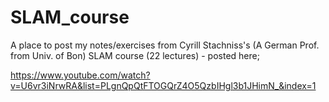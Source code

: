 # SLAM_course
A place to post my notes/exercises from Cyrill Stachniss's (A German Prof. from Univ. of Bon) SLAM course (22 lectures) - posted here; 

https://www.youtube.com/watch?v=U6vr3iNrwRA&list=PLgnQpQtFTOGQrZ4O5QzbIHgl3b1JHimN_&index=1
